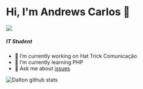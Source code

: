 # Hi, I'm Andrews Carlos 👋

[<img src="https://img.icons8.com/color/30/000000/linkedin.png"/>](https://www.linkedin.com/in/andrews-carlos-608900143/) 

##### IT Student

- 🔭 I’m currently working on Hat Trick Comunicação
- 🌱 I’m currently learning PHP
- 💬 Ask me about [issues](https://github.com/andrewscarlos/andrewscarlos/issues)

![Dalton github stats](https://github-readme-stats.vercel.app/api?username=andrewscarlos&theme=dark&show_icons=true)



<!--
**daltonfontes/daltonfontes** is a ✨ _special_ ✨ repository because its `README.md` (this file) appears on your GitHub profile.

Here are some ideas to get you started:

* 🔭 I’m currently working on Hat Trick Comunicação
- 🌱 I’m currently learning PHP
- 👯 I’m looking to collaborate on ...
- 🤔 I’m looking for help with ...
- 💬 Ask me about ...
- 📫 How to reach me: ...
-->

